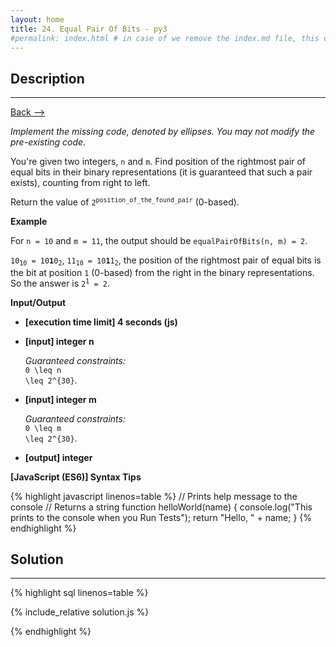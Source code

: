 ```yaml
---
layout: home
title: 24. Equal Pair Of Bits - py3 
#permalink: index.html # in case of we remove the index.md file, this doc will be the index page
---
```


<div class="row">
<div class="columnStmt" markdown="1">

## Description

---

[Back --> ](../README.md)

_Implement the missing code, denoted by ellipses. You may not modify the pre-existing code._

You're given two integers, <code>n</code> and <code>m</code>. Find position of the rightmost pair of equal bits in their binary representations (it is guaranteed that such a pair exists), counting from right to left.

Return the value of <code>2<sup>position_of_the_found_pair</sup></code> (0-based).

**Example**

For <code>n = 10</code> and <code>m = 11</code>, the output should be
<code>equalPairOfBits(n, m) = 2</code>.

<code>10<sub>10</sub> = 10<b>1</b>0<sub>2</sub></code>, <code>11<sub>10</sub> = 10<b>1</b>1<sub>2</sub></code>, the position of the rightmost pair of equal bits is the bit at position <code>1</code> (0-based) from the right in the binary representations.
So the answer is <code>2<sup>1</sup> = 2</code>.

**Input/Output**

- **[execution time limit] 4 seconds (js)**

- **[input] integer n**

  _Guaranteed constraints:_<br>
  <code type='math/tex'>0 \leq n \leq 2^{30}</code>.

- **[input] integer m**

  _Guaranteed constraints:_<br>
  <code type='math/tex'>0 \leq m \leq 2^{30}</code>.

- **[output] integer**

**[JavaScript (ES6)] Syntax Tips**

{% highlight javascript linenos=table %}
// Prints help message to the console
// Returns a string
function helloWorld(name) {
console.log("This prints to the console when you Run Tests");
return "Hello, " + name;
}
{% endhighlight %}

</div>
<div class="columnSol" markdown="1">

## Solution

---

{% highlight sql linenos=table %}

{% include_relative solution.js %}

{% endhighlight %}

</div>
</div>
